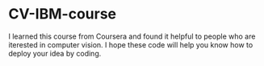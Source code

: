 # CV-IBM-course
I learned this course from Coursera and found it helpful to people who are iterested in computer vision. I hope these code will help you know how to deploy your idea by coding.
